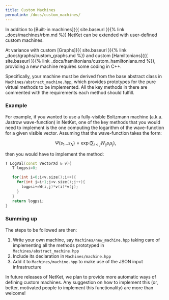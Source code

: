 ```yaml
---
title: Custom Machines
permalink: /docs/custom_machines/
---
```


In addition to [Built-in machines]({{ site.baseurl }}{% link _docs/machines/rbm.md %})  NetKet
can be extended with user-defined custom machines.

At variance with custom [Graphs]({{ site.baseurl }}{% link _docs/graphs/custom_graphs.md %})
and custom [Hamiltonians]({{ site.baseurl }}{% link _docs/hamiltonians/custom_hamiltonians.md %}),
providing a new machine requires some coding in C++.

Specifically, your machine must be derived from the base abstract class in `Machines/abstract_machine.hpp`,
which provides prototypes for the pure virtual methods to be implemented. All the key methods in there are commented
with the requirements each method should fulfill.

### Example
For example, if you wanted to use a fully-visible Boltzmann machine (a.k.a. Jastrow wave-function) in NetKet, one of the
key methods that you would need to implement is the one computing the logarithm of the wave-function
for a given visible vector. Assuming that the wave-function takes the form:

$$
\Psi(s_1 \dots s_N) = \exp \left( \sum_{i<j} W_{ij} s_i s_j \right),
$$

then you would have to implement the method:

```c++
T LogVal(const VectorXd & v){
   T logpsi=0;

   for(int i=0;i<v.size();i++){
     for(int j=i+1;j<v.size();j++){
       logpsi+=W(i,j)*v(i)*v(j);
     }
   }
   return logpsi;
}
```

### Summing up
The steps to be followed are then:

1. Write your own machine, say `Machines/new_machine.hpp` taking care of implementing all the methods prototyped in `Machines/abstract_machine.hpp`
2. Include its declaration in `Machines/machine.hpp`
3. Add it to `Machines/machine.hpp` to make use of the JSON input infrastructure

In future releases of NetKet, we plan to provide more automatic ways of defining custom machines.
Any suggestion on how to implement this (or, better, motivated people to implement this functionality) are more than welcome!
